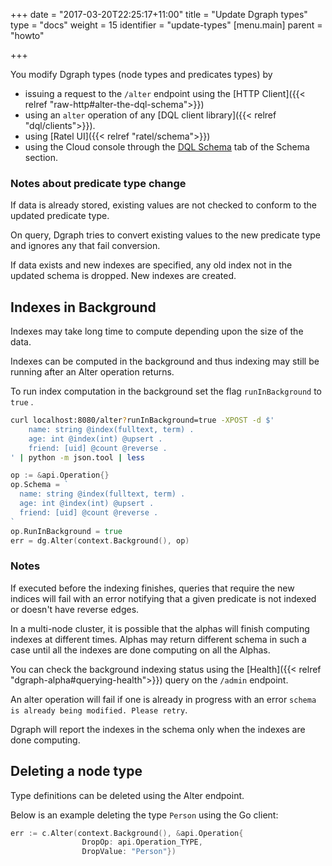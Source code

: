 +++
date = "2017-03-20T22:25:17+11:00"
title = "Update Dgraph types"
type = "docs"
weight = 15
identifier = "update-types"
[menu.main]
    parent = "howto"
    
+++

You modify Dgraph types (node types and predicates types) by 
- issuing a request to the ``/alter`` endpoint using the [HTTP Client]({{< relref "raw-http#alter-the-dql-schema">}})
- using an ``alter`` operation of any [DQL client library]({{< relref "dql/clients">}}).
- using [Ratel UI]({{< relref "ratel/schema">}})
- using the Cloud console through the [DQL Schema](https://cloud.dgraph.io/_/schema?tab=dqlschema) tab of the Schema section.


### Notes about predicate type change

If data is already stored, existing values are not checked to conform to the updated predicate type.  

On query, Dgraph tries to convert existing values to the new predicate type and ignores any that fail conversion.

If data exists and new indexes are specified, any old index not in the updated schema is dropped. New indexes are created.




## Indexes in Background

Indexes may take long time to compute depending upon the size of the data.

Indexes can be computed in the background and thus indexing may still be running after an Alter operation returns.

To run index computation in the background set the flag `runInBackground` to `true` .

```sh
curl localhost:8080/alter?runInBackground=true -XPOST -d $'
    name: string @index(fulltext, term) .
    age: int @index(int) @upsert .
    friend: [uid] @count @reverse .
' | python -m json.tool | less
```

```go
op := &api.Operation{}
op.Schema = `
  name: string @index(fulltext, term) .
  age: int @index(int) @upsert .
  friend: [uid] @count @reverse .
`
op.RunInBackground = true
err = dg.Alter(context.Background(), op)
```

### Notes

If executed before the indexing finishes, queries that require the new indices will fail with an error
notifying that a given predicate is not indexed or doesn't have reverse edges.

In a multi-node cluster, it is possible that the alphas will finish computing indexes at different times. Alphas may return different schema in such a case until all the indexes are done computing on all the Alphas.

You can check the background indexing status using the [Health]({{< relref "dgraph-alpha#querying-health">}}) query on the `/admin` endpoint.


An alter operation will fail if one is already in progress with an error
`schema is already being modified. Please retry`.


Dgraph will report the indexes in the schema only when the indexes are done computing.  


## Deleting a node type

Type definitions can be deleted using the Alter endpoint. 

Below is an example deleting the type `Person` using the Go client:
```go
err := c.Alter(context.Background(), &api.Operation{
                DropOp: api.Operation_TYPE,
                DropValue: "Person"})
```


